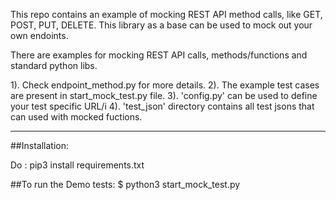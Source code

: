 This repo contains an example of mocking REST API method calls,
like GET, POST, PUT, DELETE. This library as a base can be used to mock out your own endoints.

There are examples for mocking REST API calls, methods/functions and standard python libs.

1). Check endpoint_method.py for more details.
2). The example test cases are present in start_mock_test.py file.
3). 'config.py' can be used to define your test specific URL/i
4). 'test_json' directory contains all test jsons that can used with mocked fuctions.

----
##Installation:

Do : pip3 install requirements.txt

##To run the Demo tests:
$ python3 start_mock_test.py
 
